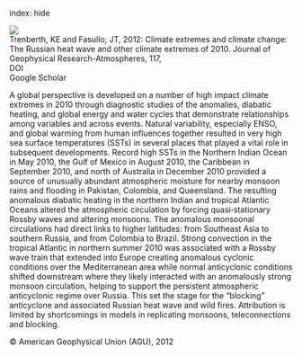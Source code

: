 index: hide

<div class="Citation">
    <div class="Citation-thumb CitationThumb-linked"  data-href="https://doi.org/10.1029/2012jd018020">
      <img src="https://static.claimspace.cloud/climate-study-static/refs/thumbs/2/Trenberth_and_Fasullo_2012a-thumb.png" />
    </div>

  <div class="Citation-body">
    <div class="Citation-text">Trenberth, KE and Fasullo, JT, 2012: Climate extremes and climate change: The Russian heat wave and other climate extremes of 2010. <span class="Article-journal">Journal of Geophysical Research-Atmospheres, </span><span class="Article-volume">117, </span></div>
    <div class="Citation-links">
      <div class="CitationLink" data-href="https://doi.org/10.1029/2012jd018020">
        <div class="CitationLink-icon CitationLink-Doi"></div>
        <div class="CitationLink-text">DOI</div>
      </div>
      <div class="CitationLink" data-href="https://scholar.google.com/scholar?q=10.1029/2012jd018020">
        <div class="CitationLink-icon CitationLink-Scholar"></div>
        <div class="CitationLink-text">Google Scholar</div>
      </div>
    </div>
  </div>
</div>

A global perspective is developed on a number of high impact climate extremes in 2010 through diagnostic studies of the anomalies, diabatic heating, and global energy and water cycles that demonstrate relationships among variables and across events. Natural variability, especially ENSO, and global warming from human influences together resulted in very high sea surface temperatures (SSTs) in several places that played a vital role in subsequent developments. Record high SSTs in the Northern Indian Ocean in May 2010, the Gulf of Mexico in August 2010, the Caribbean in September 2010, and north of Australia in December 2010 provided a source of unusually abundant atmospheric moisture for nearby monsoon rains and flooding in Pakistan, Colombia, and Queensland. The resulting anomalous diabatic heating in the northern Indian and tropical Atlantic Oceans altered the atmospheric circulation by forcing quasi‐stationary Rossby waves and altering monsoons. The anomalous monsoonal circulations had direct links to higher latitudes: from Southeast Asia to southern Russia, and from Colombia to Brazil. Strong convection in the tropical Atlantic in northern summer 2010 was associated with a Rossby wave train that extended into Europe creating anomalous cyclonic conditions over the Mediterranean area while normal anticyclonic conditions shifted downstream where they likely interacted with an anomalously strong monsoon circulation, helping to support the persistent atmospheric anticyclonic regime over Russia. This set the stage for the “blocking” anticyclone and associated Russian heat wave and wild fires. Attribution is limited by shortcomings in models in replicating monsoons, teleconnections and blocking.

<div class="Citation-copy">
&copy; American Geophysical Union (AGU), 2012
</div>